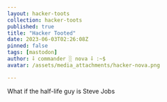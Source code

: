 ```yaml
---
layout: hacker-toots
collection: hacker-toots
published: true
title: "Hacker Tooted"
date: 2023-06-03T02:26:08Z
pinned: false
tags: [mastodon]
author: ⸸ commander ░ nova ⸸ :~$
avatar: /assets/media_attachments/hacker-nova.png

---
```


<p>What if the half-life guy is Steve Jobs</p>



